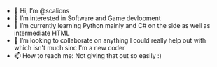 - 👋 Hi, I’m @scalions
- 👀 I’m interested in Software and Game devlopment
- 🌱 I’m currently learning Python mainly and C# on the side as well as intermediate HTML
- 💞️ I’m looking to collaborate on anything I could really help out with which isn't much sinc I'm a new coder
- 📫 How to reach me: Not giving that out so easily :)

<!---
scalions/scalions is a ✨ special ✨ repository because its `README.md` (this file) appears on your GitHub profile.
You can click the Preview link to take a look at your changes.
--->
